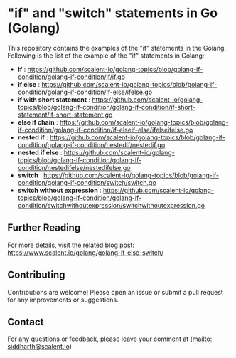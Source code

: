 # "if" and "switch" statements in Go (Golang)
This repository contains the examples of the "if" statements in the Golang. Following is the list of the example of the "if" statements in Golang:

- **if** : https://github.com/scalent-io/golang-topics/blob/golang-if-condition/golang-if-condition/if/if.go
- **if else** : https://github.com/scalent-io/golang-topics/blob/golang-if-condition/golang-if-condition/if-else/ifelse.go
- **if with short statement** : https://github.com/scalent-io/golang-topics/blob/golang-if-condition/golang-if-condition/if-short-statement/if-short-statement.go
- **else if chain** : https://github.com/scalent-io/golang-topics/blob/golang-if-condition/golang-if-condition/if-elseif-else/ifelseifelse.go
- **nested if** : https://github.com/scalent-io/golang-topics/blob/golang-if-condition/golang-if-condition/nestedif/nestedif.go
- **nested if else** : https://github.com/scalent-io/golang-topics/blob/golang-if-condition/golang-if-condition/nestedifelse/nestedifelse.go
- **switch** : https://github.com/scalent-io/golang-topics/blob/golang-if-condition/golang-if-condition/switch/switch.go
- **switch without expression** : https://github.com/scalent-io/golang-topics/blob/golang-if-condition/golang-if-condition/switchwithoutexpression/switchwithoutexpression.go

## Further Reading

For more details, visit the related blog post:
https://www.scalent.io/golang/golang-if-else-switch/

## Contributing
Contributions are welcome! Please open an issue or submit a pull request for any improvements or suggestions.

## Contact
For any questions or feedback, please leave your comment at (mailto: siddharth@scalent.io)
